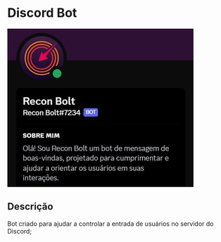 # Discord Bot

![ReconBolt](Recon%20Bolt.jpeg)

## Descrição

Bot criado para ajudar a controlar a entrada de usuários no servidor do Discord;
